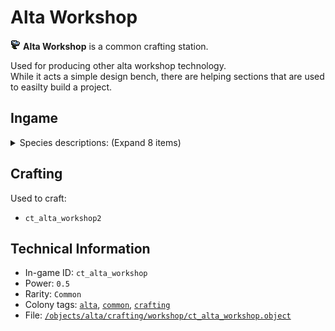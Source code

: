 # Alta Workshop

<img src="https://raw.githubusercontent.com/Ceterai/Enternia/main/objects/alta/crafting/workshop/icon1.png" alt="Alta Workshop icon" loading="lazy" height=16px width="auto" /> **Alta Workshop** is a common crafting station.

Used for producing other alta workshop technology.  
While it acts a simple design bench, there are helping sections that are used to easilty build a project.

## Ingame

<details><summary>Species descriptions: (Expand 8 items)</summary>

- Alta: A general station for making other working stations.
- Apex: A workbench, presumably for general works with titanium and crystal matters.
- Avian: A crafting bench made of titanium.
- Floran: Floran putsss a crystal in - getsss a shiny out.
- Glitch: Impressed. Simple yet functional, contains unusual instruments.
- Human: A crafting table out of a titanium. Do you need to have another workbench just to create this one?
- Hylotl: The simplicity of its design compliments the simplicity of its functionality.
- Novakid: Basic lookin' bench.

</details>

## Crafting

Used to craft:

- `ct_alta_workshop2`

## Technical Information

- In-game ID: `ct_alta_workshop`
- Power: `0.5`
- Rarity: `Common`
- Colony tags: [`alta`](https://ceterai.github.io/MyEnternia/Wiki/Tags/Alta), [`common`](https://ceterai.github.io/MyEnternia/Wiki/Tags/Common), [`crafting`](https://ceterai.github.io/MyEnternia/Wiki/Tags/Crafting)
- File: [`/objects/alta/crafting/workshop/ct_alta_workshop.object`](https://github.com/Ceterai/Enternia/blob/main/objects/alta/crafting/workshop/ct_alta_workshop.object)

